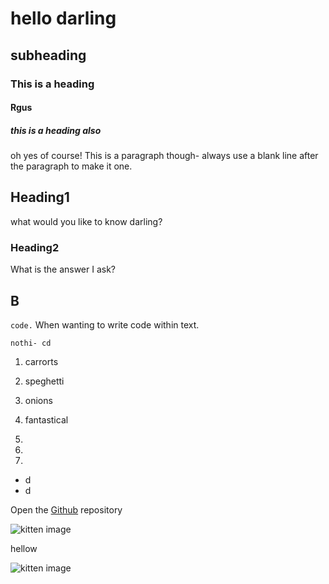 # hello darling
## subheading
### This is a heading
#### Rgus 
##### this is a heading also
oh yes of course! This is a paragraph though- always use a blank line after the paragraph to make it one.

## Heading1
what would you like to know darling?

### Heading2
What is the answer I ask?
## B
 `code.`    When wanting to write code within text. 

 ```
 nothi- cd
 ```
1. carrorts
1. speghetti
1. onions
1. fantastical


1.
3.
5.
- d
- d

Open the [Github](https://github.com/) repository

![kitten image](http://placekitten.com/200/200)

hellow

![kitten image](http://placekitten.com/200/300) 
